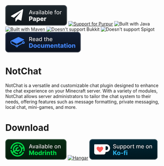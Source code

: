 [![Support for PaperMC](https://github.com/intergrav/devins-badges/blob/v3/assets/cozy/supported/paper_64h.png?raw=true)](https://papermc.io/downloads/paper)
[![Support for Purpur](https://github.com/intergrav/devins-badges/blob/v3/assets/cozy-minimal/supported/purpur_64h.png?raw=true)](https://purpurmc.org/download/purpur)
![Built with Java](https://github.com/intergrav/devins-badges/blob/v3/assets/cozy-minimal/built-with/java_64h.png?raw=true)
![Built with Maven](https://github.com/intergrav/devins-badges/blob/v3/assets/cozy-minimal/built-with/maven_64h.png?raw=true)
![Doesn't support Bukkit](https://github.com/intergrav/devins-badges/blob/v3/assets/cozy-minimal/unsupported/bukkit_64h.png?raw=true)
![Doesn't support Spigot](https://github.com/intergrav/devins-badges/blob/v3/assets/cozy-minimal/unsupported/spigot_64h.png?raw=true)
[![Read the Docs](https://github.com/intergrav/devins-badges/blob/v3/assets/cozy/documentation/gitbook_64h.png?raw=true)](https://wiki.notmarra.com/notchat/welcome)

# NotChat

NotChat is a versatile and customizable chat plugin designed to enhance the chat experience on your Minecraft server. With a variety of modules, NotChat allows server administrators to tailor the chat system to their needs, offering features such as message formatting, private messaging, local chat, mini-games, and more.

# Download
[![Modrinth](https://github.com/intergrav/devins-badges/blob/v3/assets/cozy/available/modrinth_64h.png?raw=true)](soon)
[![Hangar](https://github.com/intergrav/devins-badges/blob/v3/assets/cozy/available/hangar_64h.png?raw=true)](soon)
[![Donate](https://github.com/intergrav/devins-badges/blob/v3/assets/cozy/donate/kofi-singular-alt_64h.png?raw=true)](https://ko-fi.com/notmarra)
